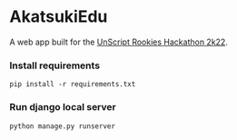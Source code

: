 # AkatsukiEdu

A web app built for the [UnScript Rookies Hackathon 2k22](https://unscript-rookies.netlify.app/).

### Install requirements
`pip install -r requirements.txt`

### Run django local server
`python manage.py runserver`
